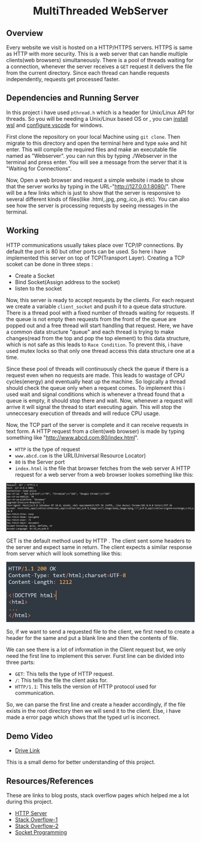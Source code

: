 <h1 align="center">MultiThreaded WebServer</h1>

## Overview
Every website we visit is hosted on a HTTP/HTTPS servers. HTTPS is same as HTTP with more security. This is a web server that can handle multiple clients(web browsers) simultaneously. There is a pool of threads waiting for a connection, whenever the server receives a `GET` request it delivers the file from the current directory. Since each thread can handle requests independently, requests get processed faster.

## Dependencies and Running Server
In this project i have used `pthread.h` which is a header for Unix/Linux API for threads. So you will be needing a Unix/Linux based OS or , you can [install wsl](https://docs.microsoft.com/en-us/windows/wsl/install) and [configure vscode](https://code.visualstudio.com/docs/cpp/config-wsl) for windows.

First clone the repository on your local Machine using `git clone`. Then migrate to this directory and open the terminal here and type `make` and hit enter. This will compile the required files and make an executable file named as "Webserver". you can run this by typing ./Webserver in the terminal and press enter. You will see a message from the server that it is "Waiting for Connections".

Now, Open a web browser and request a simple website i made to show that the server works by typing in the URL-"http://127.0.0.1:8080/". There will be a few links which is just to show that the server is responsive to several different kinds of files(like .html,.jpg,.png,.ico,.js etc). You can also see how the server is processing requests by seeing messages in the terminal.

## Working

HTTP communications usually takes place over TCP/IP connections. By default the port is 80 but other ports can be used. So here i have implemented this server on top of TCP(Transport Layer). Creating a TCP scoket can be done in three steps :
 - Create a Socket
 - Bind Socket(Assign address to the socket)
 - listen to the socket

Now, this server is ready to accept requests by the clients. For each request we create a variable `client_socket` and push it to a queue data structure. There is a thread pool with a fixed number of threads waiting for requests. If the queue is not empty then requests from the front of the queue are popped out and a free thread will start handling that request. Here, we have a common data structure "queue" and each thread is trying to make changes(read from the top and pop the top element) to this data structure, which is not safe as this leads to `Race Condition`. To prevent this, i have used mutex locks so that only one thread access this data structure one at a time.

Since these pool of threads will continuously check the queue if there is a request even when no requests are made. This leads to wastage of CPU cycles(energy) and eventually heat up the machine. So logically a thread should check the queue only when a request comes. To implement this i used wait and signal conditions which is whenever a thread found that a queue is empty, it should stop there and wait. Now, whenever a request will arrive it will signal the thread to start executing again. This will stop the unneccesary execution of threads and will reduce CPU usage.

Now, the TCP part of the server is complete and it can receive requests in text form. A HTTP request from a client(web browser) is made by typing something like "http://www.abcd.com:80/index.html".
 - `HTTP` is the type of request
 - `www.abcd.com` is the URL(Universal Resource Locator)
 - `80` is the Server port
 - `index.html` is the file that browser fetches from the web server
 A HTTP request for a web server from a web browser lookes something like this:

<p align="center"><img src="img/client.png" hieght="200" alt="Client's Request" /></p>

 GET is the default method used by HTTP . The client sent some headers to the server and expect same in return. The client expects a similar response from server which will look something like this:

<p align="center"><img src="img/Response.png" hieght="200" alt="Server Response" /></p>

So, if we want to send a requested file to the client, we first need to create a header for the same and put a blank line and then the contents of file.

We can see there is a lot of information in the Client request but, we only need the first line to implement this server. Furst line can be divided into three parts:
- `GET`: This tells the type of HTTP request.
- `/`: This tells the file the client asks for.
- `HTTP/1.1`: This tells the version of HTTP protocol used for communication.

So, we can parse the first line and create a header accordingly, if the file exists in the root directory then we will send it to the client. Else, i have made a error page which shows that the typed url is incorrect.

## Demo Video

- [Drive Link](https://drive.google.com/file/d/1aoKskz2BUXBRiEaAuh1nrMaeUpFX_xeA/view?usp=sharing)

This is a small demo for better understanding of this project.
## Resources/References

These are links to blog posts, stack overflow pages which helped me a lot during this project.
- [HTTP Server](https://medium.com/from-the-scratch/http-server-what-do-you-need-to-know-to-build-a-simple-http-server-from-scratch-d1ef8945e4fa)
- [Stack Overflow-1](https://stackoverflow.com/questions/57113647/launching-threads-cause-segmentation-fault-on-pointer-initialization)
- [Stack Overflow-2](https://stackoverflow.com/questions/13739245/creating-a-standard-queue-of-pointers-in-c#:~:text=If%20you%20do%20not%20expose,that's%20the%20messier%20on%20collections.)
- [Socket Programming](https://www.geeksforgeeks.org/socket-programming-cc/)
